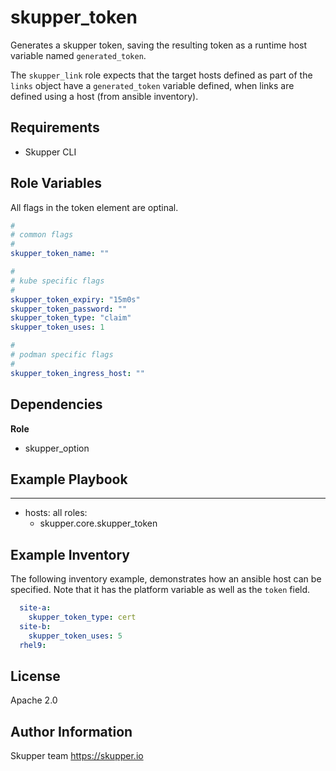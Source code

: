 skupper_token
=============

Generates a skupper token, saving the resulting token as a runtime
host variable named `generated_token`.

The `skupper_link` role expects that the target hosts defined as part
of the `links` object have a `generated_token` variable defined, when
links are defined using a host (from ansible inventory).

Requirements
------------

* Skupper CLI

Role Variables
--------------

All flags in the token element are optinal.

```yaml
#
# common flags
#
skupper_token_name: ""

#
# kube specific flags
#
skupper_token_expiry: "15m0s"
skupper_token_password: ""
skupper_token_type: "claim"
skupper_token_uses: 1

#
# podman specific flags
#
skupper_token_ingress_host: ""
```

Dependencies
------------

**Role**

* skupper_option

Example Playbook
----------------

---
- hosts: all
  roles:
    - skupper.core.skupper_token

Example Inventory
-----------------

The following inventory example, demonstrates how an ansible host
can be specified. Note that it has the platform variable as well 
as the `token` field.

```yaml
  site-a:
    skupper_token_type: cert
  site-b:
    skupper_token_uses: 5
  rhel9:
```

License
-------

Apache 2.0

Author Information
------------------

Skupper team
https://skupper.io
